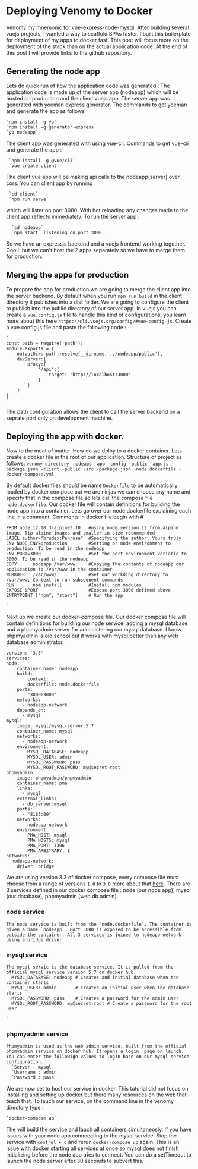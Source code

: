 
# Deploying Venomy to Docker 
Venomy my mnemonic for vue-express-node-mysql. After building several vuejs projects, I wanted a way to scaffold SPAs faster. I built this boilerplate for deployment of my apps to docker fast. This post will focus more on the deployment of the stack than on the actual application code. At the end of this post I will provide links to the github repository.

## Generating the node app
Lets do quick run of how the application code was generated : The application code is made up of the server app (nodeapp) which will be hosted on production and the client vuejs app. The server app was generated with yoeman express generator.
 The commands to get yoeman and generate the app as follows

    `npm install -g yo`
    `npm install -g generator-express`
    `yo nodeapp`

The client app was generated with using vue-cli. Commands to get vue-cli and generate the app :

     `npm install -g @vue/cli`
     `vue create client`

The client vue app will be making api calls to the nodeapp(server) over cors. You can client app by running

     `cd client`
     `npm run serve`
  which will lister on port 8080. With hot reloading any changes made to the client app reflects immediately.
To run the server app :

      `cd nodeapp`
      `npm start` listening on port 3000.
 
 So we have an expressjs backend and a vuejs frontend working together. Cool!! but we can't host the 2 apps separately so we have to merge them for production.

## Merging the apps for production
 To prepare the app for production we are going to merge the client app into the server backend. By default when you run
    `npm run build` 
in the client directory it publishes into a dist folder. We are going to configure the client to publish into the public directory of our server app. In vuejs you can create a `vue.config.js` file to handle this kind of configurations, you learn more about this here `https://cli.vuejs.org/config/#vue-config-js`. Create a vue.config.js file and paste the following code :

    `
    const path = require('path');
    module.exports = {
        outputDir: path.resolve(__dirname,'../nodeapp/public'),
        devServer:{
            proxy:{
                '/api':{
                    target: 'http://localhost:3000'
                }
            }
        }
    }
    `

The path configuration allows the client to call the server backend on a seprate port only on development machine. 

## Deploying the app with docker.
Now to the meat of matter. How do we dploy to a docker container. Lets create a docker file in the root of our application. Structure of project as follows:
    `venomy directory`
    `-nodeapp
        -app
        -config
        -public
        -app.js
        -package.json
     -client
        -public
        -src
        -package.json
     -node.dockerfile
     -docker-compose.yml
     `
 
 By default docker files should be name `Dockerfile` to be automatically loaded by docker compose but we are ninjas we can choose any name and specify that in the compose file so lets call the compose file `node.dockerfile`. Our docker file will contain definitions for building the node app into a container. Lets go over our node.dockerfile explaining each line in a comment. Comments in docker file begin with #


    FROM node:12.18.3-alpine3.10   #using node version 12 from alpine image. Tip:alpine images and smaller in size recommended
    LABEL author="brudex:Penrose"  #Specifying the author. Yours truly
    ENV NODE_ENV=production        #Setting or node environment to production. To be read in the nodeapp
    ENV PORT=3000                  #Set the port environment variable to 3000. To be read in the nodeapp
    COPY      nodeapp /var/www     #Copying the contents of nodeapp our application to /var/www in the container
    WORKDIR   /var/www/            #Set our workding directory to /var/www, Context to run subsequent commands
    RUN       npm install          #Install npm modules
    EXPOSE $PORT                   #Expose port 3000 defined above
    ENTRYPOINT ["npm", "start"]    # Run the app

    `

Next up we create our docker-compose file. Our docker compose file will contain definitions for building our node service, adding a mysql database and a phpmyadmin server for administering our mysql database. I know phpmyadmin is old school but it works with mysql better than any web database administrator. 


    version: '3.3'
    services:
    node:
        container_name: nodeapp
        build:
            context: .
            dockerfile: node.dockerfile
        ports:
          - "3000:3000"
        networks:
          - nodeapp-network
        depends_on:
          - mysql
    mysql:
        image: mysql/mysql-server:5.7
        container_name: mysql
        networks:
          - nodeapp-network
        environment:
            MYSQL_DATABASE: nodeapp
            MYSQL_USER: admin
            MYSQL_PASSWORD: pass
            MYSQL_ROOT_PASSWORD: my@secret-root
    phpmyadmin:
        image: phpmyadmin/phpmyadmin
        container_name: pma
        links:
          - mysql
        external_links:
          - db_server:mysql
        ports:
          - "8183:80"
        networks:
          - nodeapp-network
        environment:
            PMA_HOST: mysql
            PMA_HOSTS: mysql
            PMA_PORT: 3306
            PMA_ARBITRARY: 1
    networks:
      nodeapp-network:
        driver: bridge


We are using version 3.3 of docker compose, every compose file must choose from a range of versions `1.0` to `3.8` more about that [here](https://docs.docker.com/compose/compose-file/compose-versioning/#compatibility-matrix). There are 3 services defined in our docker compose file : node (our node app), mysql (our database), phpmyadmin (web db admin). 
  ### node service
    The node service is built from the `node.dockerfile`. The container is given a name `nodeapp`. Port 3000 is exposed to be accessible from outside the container. All 3 services is joined to nodeapp-network using a bridge driver.

  ### mysql service
    The mysql servic is the database service. It is pulled from the official mysql service version 5.7 on docker hub.
      MYSQL_DATABASE: nodeapp # Creates and initial database when the container starts
      MYSQL_USER: admin       # Creates an initial user when the database starts
      MYSQL_PASSWORD: pass    # Creates a password for the admin user
      MYSQL_ROOT_PASSWORD: my@secret-root # Create a password for the root user

    `
  ### phpmyadmin service
    Phpmyadmin is used as the web admin service, built from the official phpmyadmin service on docker hub. It opens a login  page on launch. You can enter the followign values to login base on our mysql service configuration.
      `Server : mysql
      `Username : admin
      `Password : pass

We are now set to host our service in docker. This tutorial did not focus on installing and setting up docker but there many resources on the web that teach that. To lauch our service, on the command line in the venomy directory type :

    `docker-compose up`
  
The will build the service and lauch all containers simultaneosly. If you have issues with your node app conncecting to the mysql service. Stop the service with `control + c` and rerun `docker-compose up` again. This is an issue with docker starting all services at once so mysql does not finish initializing before the node app tries to connect. You can do a setTimeout to launch the node server after 30 seconds to subvert this.